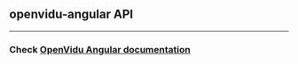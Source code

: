 <h2 id="section-title">openvidu-angular API</h2>
<hr>

<h3>Check <a href="api/openvidu-angular">OpenVidu Angular documentation</a></h3>

<br>
